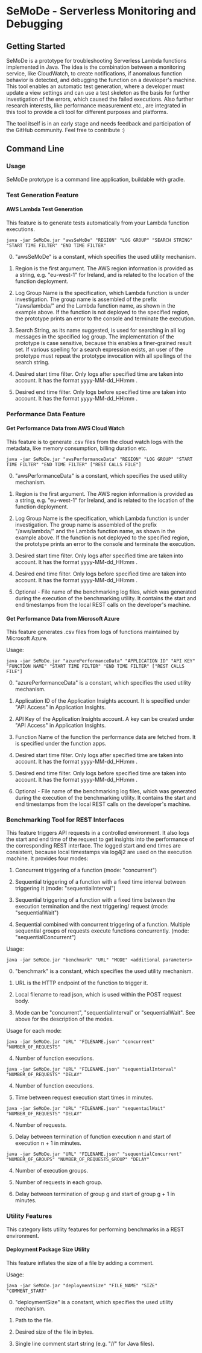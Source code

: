 # SeMoDe - Serverless Monitoring and Debugging

## Getting Started

SeMoDe is a prototype for troubleshooting Serverless Lambda functions implemented in Java. The idea is the combination between a monitoring service, like CloudWatch, to create notifications, if anomalous function behavior is detected, and debugging the function on a developer's machine. This tool enables an automatic test generation, where a developer must update a view settings and can use a test skeleton as the basis for further investigation of the errors, which caused the failed executions. Also further research interests, like performance measurement etc., are integrated in this tool to provide a cli tool for different purposes and platforms.

The tool itself is in an early stage and needs feedback and participation of the GitHub community. Feel free to contribute :)

## Command Line

### Usage

SeMoDe prototype is a command line application, buildable with gradle.

### Test Generation Feature

#### AWS Lambda Test Generation

This feature is to generate tests automatically from your Lambda function executions.

```java -jar SeMoDe.jar "awsSeMoDe" "REGION" "LOG GROUP" "SEARCH STRING" "START TIME FILTER" "END TIME FILTER"```

0. "awsSeMoDe" is a constant, which specifies the used utility mechanism.

1. Region is the first argument. The AWS region
information is provided as a string, e.g. "eu-west-1" for Ireland, and is related to the
location of the function deployment.

2. Log Group Name is the specification, which Lambda function is under investigation.
The group name is assembled of the prefix "/aws/lambda/" and the Lambda
function name, as shown in the example above. If the function is not deployed to
the specified region, the prototype prints an error to the console and terminate the
execution.

3. Search String, as its name suggested, is used for searching in all log messages
in the specified log group. The implementation of the prototype is case sensitive,
because this enables a finer-grained result set. If various spelling for a search expression
exists, an user of the prototype must repeat the prototype invocation with
all spellings of the search string.

4. Desired start time filter. Only logs after specified time are taken into account. It has the format yyyy-MM-dd_HH:mm .

5. Desired end time filter. Only logs before specified time are taken into account. It has the format yyyy-MM-dd_HH:mm .

### Performance Data Feature

#### Get Performance Data from AWS Cloud Watch

This feature is to generate .csv files from the cloud watch logs with the metadata, like
memory consumption, billing duration etc.

```java -jar SeMoDe.jar "awsPerformanceData" "REGION" "LOG GROUP" "START TIME FILTER" "END TIME FILTER" ["REST CALLS FILE"]```

0. "awsPerformanceData" is a constant, which specifies the used utility mechanism.

1. Region is the first argument. The AWS region
information is provided as a string, e.g. "eu-west-1" for Ireland, and is related to the
location of the function deployment.

2. Log Group Name is the specification, which Lambda function is under investigation.
The group name is assembled of the prefix "/aws/lambda/" and the Lambda
function name, as shown in the example above. If the function is not deployed to
the specified region, the prototype prints an error to the console and terminate the
execution.

3. Desired start time filter. Only logs after specified time are taken into account. It has the format yyyy-MM-dd_HH:mm .

4. Desired end time filter. Only logs before specified time are taken into account. It has the format yyyy-MM-dd_HH:mm .

5. Optional - File name of the benchmarking log files, which was generated during the execution of the benchmarking utility.
It contains the start and end timestamps from the local REST calls on the developer's machine. 

#### Get Performance Data from Microsoft Azure

This feature generates .csv files from logs of functions maintained by Microsoft Azure.

Usage:

```java -jar SeMoDe.jar "azurePerformanceData" "APPLICATION ID" "API KEY" "FUNCTION NAME" "START TIME FILTER" "END TIME FILTER" ["REST CALLS FILE"]```

0. "azurePerformanceData" is a constant, which specifies the used utility mechanism.

1. Application ID of the Application Insights account. It is specified under "API Access" in Application Insights.

2. API Key of the Application Insights account. A key can be created under "API Access" in Application Insights.

3. Function Name of the function the performance data are fetched from. It is specified under the function apps.

4. Desired start time filter. Only logs after specified time are taken into account. It has the format yyyy-MM-dd_HH:mm .

5. Desired end time filter. Only logs before specified time are taken into account. It has the format yyyy-MM-dd_HH:mm .

6. Optional - File name of the benchmarking log files, which was generated during the execution of the benchmarking utility.
It contains the start and end timestamps from the local REST calls on the developer's machine. 

### Benchmarking Tool for REST Interfaces

This feature triggers API requests in a controlled environment. It also logs the start and end time of the request to get 
insights into the performance of the corresponding REST interface. The logged start and end times are consistent, because
local timestamps via log4j2 are used on the execution machine.
It provides four modes:

1. Concurrent triggering of a function (mode: "concurrent")

2. Sequential triggering of a function with a fixed time interval between triggering it (mode: "sequentialInterval")

3. Sequential triggering of a function with a fixed time between the execution termination and the next triggering/ request (mode: "sequentialWait")

4. Sequential combined with concurrent triggering of a function. Multiple sequential groups of requests execute functions concurrently. (mode: "sequentialConcurrent")

Usage:

```java -jar SeMoDe.jar "benchmark" "URL" "MODE" <additional parameters>```

0. "benchmark" is a constant, which specifies the used utility mechanism.

1. URL is the HTTP endpoint of the function to trigger it.

2. Local filename to read json, which is used within the POST request body.

3. Mode can be "concurrent", "sequentialInterval" or "sequentialWait". See above for the description of the modes.

Usage for each mode:  

```java -jar SeMoDe.jar "URL" "FILENAME.json" "concurrent" "NUMBER_OF_REQUESTS"```  

4. Number of function executions.

```java -jar SeMoDe.jar "URL" "FILENAME.json" "sequentialInterval" "NUMBER_OF_REQUESTS" "DELAY"```  

4. Number of function executions.

5. Time between request execution start times in minutes.

```java -jar SeMoDe.jar "URL" "FILENAME.json" "sequentailWait" "NUMBER_OF_REQUESTS" "DELAY"```  

4. Number of requests.

5. Delay between termination of function execution n and start of execution n + 1 in minutes.

```java -jar SeMoDe.jar "URL" "FILENAME.json" "sequentialConcurrent" "NUMBER_OF_GROUPS" "NUMBER_OF_REQUESTS_GROUP" "DELAY"```

4. Number of execution groups.

5. Number of requests in each group.

6. Delay between termination of group g and start of group g + 1 in minutes.

### Utility Features

This category lists utility features for performing benchmarks in a REST environment.

#### Deployment Package Size Utility

This feature inflates the size of a file by adding a comment.

Usage:

```java -jar SeMoDe.jar "deploymentSize" "FILE_NAME" "SIZE" "COMMENT_START"```

0. "deploymentSize" is a constant, which specifies the used utility mechanism.

1. Path to the file.

2. Desired size of the file in bytes.

3. Single line comment start string (e.g. "//" for Java files).